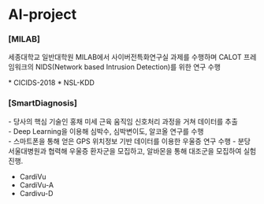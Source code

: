 <h1>AI-project</h1>

<h3>[MILAB]</h3>
 <p>세종대학교 일반대학원 MILAB에서 사이버전특화연구실 과제를 수행하며 CALOT 프레임워크의 NIDS(Network based Intrusion Detection)를 위한 연구 수행</p>
 * CICIDS-2018
 * NSL-KDD

<h3>[SmartDiagnosis]</h3>
 <p> 
  - 당사의 핵심 기술인 홍채 미세 근육 움직임 신호처리 과정을 거쳐 데이터를 추출 
  <br>
  - Deep Learning을 이용해 심박수, 심박변이도, 알코올 연구를 수행
  <br>
  - 스마트폰을 통해 얻은 GPS 위치정보 기반 데이터를 이용한 우울증 연구 수행
  - 분당 서울대병원과 협력해 우울증 환자군을 모집하고, 알바몬을 통해 대조군을 모집하여 실험 진행.
 </p>
 
 * CardiVu
 * CardiVu-A
 * Cardivu-D
